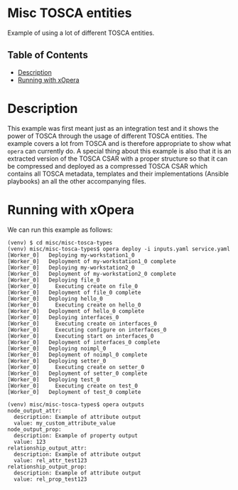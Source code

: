 # Misc TOSCA entities
Example of using a lot of different TOSCA entities. 

## Table of Contents
  - [Description](#description)
  - [Running with xOpera](#running-with-xopera)

# Description
This example was first meant just as an integration test and it shows the power of TOSCA through the usage of different
TOSCA entities. The example covers a lot from TOSCA and is therefore appropriate to show what `opera` can currently do.
A special thing about this example is also that it is an extracted version of the TOSCA CSAR with a proper structure so 
that it can be compressed and deployed as a compressed TOSCA CSAR which contains all TOSCA metadata, templates and their
implementations (Ansible playbooks) an all the other accompanying files.

# Running with xOpera
We can run this example as follows:

```console
(venv) $ cd misc/misc-tosca-types
(venv) misc/misc-tosca-types$ opera deploy -i inputs.yaml service.yaml
[Worker_0]   Deploying my-workstation1_0
[Worker_0]   Deployment of my-workstation1_0 complete
[Worker_0]   Deploying my-workstation2_0
[Worker_0]   Deployment of my-workstation2_0 complete
[Worker_0]   Deploying file_0
[Worker_0]     Executing create on file_0
[Worker_0]   Deployment of file_0 complete
[Worker_0]   Deploying hello_0
[Worker_0]     Executing create on hello_0
[Worker_0]   Deployment of hello_0 complete
[Worker_0]   Deploying interfaces_0
[Worker_0]     Executing create on interfaces_0
[Worker_0]     Executing configure on interfaces_0
[Worker_0]     Executing start on interfaces_0
[Worker_0]   Deployment of interfaces_0 complete
[Worker_0]   Deploying noimpl_0
[Worker_0]   Deployment of noimpl_0 complete
[Worker_0]   Deploying setter_0
[Worker_0]     Executing create on setter_0
[Worker_0]   Deployment of setter_0 complete
[Worker_0]   Deploying test_0
[Worker_0]     Executing create on test_0
[Worker_0]   Deployment of test_0 complete

(venv) misc/misc-tosca-types$ opera outputs
node_output_attr:
  description: Example of attribute output
  value: my_custom_attribute_value
node_output_prop:
  description: Example of property output
  value: 123
relationship_output_attr:
  description: Example of attribute output
  value: rel_attr_test123
relationship_output_prop:
  description: Example of attribute output
  value: rel_prop_test123
```

